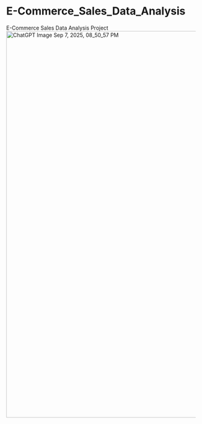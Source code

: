 # E-Commerce_Sales_Data_Analysis
E-Commerce Sales Data Analysis Project
<img width="1536" height="1024" alt="ChatGPT Image Sep 7, 2025, 08_50_57 PM" src="https://github.com/user-attachments/assets/bc6ef5c6-3082-4818-bc09-1b11247bb766" />

